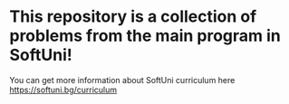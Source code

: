 # This repository is a collection of problems from the main program in SoftUni!
You can get more information about SoftUni curriculum here https://softuni.bg/curriculum
